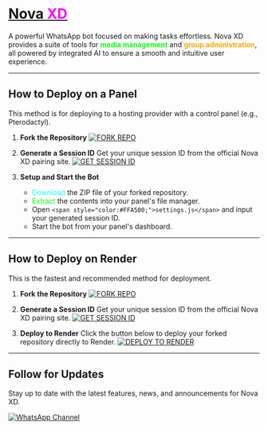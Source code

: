 # <ins><span style="color:#00FFFF;"><i class="fas fa-bolt"></i></span> Nova <span style="color:#FF00FF;">XD</span></ins>

A powerful WhatsApp bot focused on making tasks effortless. Nova XD provides a suite of tools for **<span style="color:#00FF00;">media management</span>** and **<span style="color:#FFA500;">group administration</span>**, all powered by integrated AI to ensure a smooth and intuitive user experience.

---

## <span style="color:#00FFFF;"><i class="fas fa-server"></i></span> How to Deploy on a Panel

This method is for deploying to a hosting provider with a control panel (e.g., Pterodactyl).

1.  **<span style="color:#FFA500;"><i class="fas fa-code-branch"></i></span> Fork the Repository**
    [![FORK REPO](https://img.shields.io/badge/FORK%20REPO-24292F?style=for-the-badge&logo=github&logoColor=white)](https://github.com/swtichedxp/Nova-/fork)

2.  **<span style="color:#FFA500;"><i class="fas fa-key"></i></span> Generate a Session ID**
    Get your unique session ID from the official Nova XD pairing site.
    [![GET SESSION ID](https://img.shields.io/badge/GET%20SESSION%20ID-5B5BFF?style=for-the-badge&logo=keys&logoColor=white)](https://novapair.onrender.com/)

3.  **<span style="color:#FF00FF;"><i class="fas fa-tools"></i></span> Setup and Start the Bot**
    * <span style="color:#00FFFF;">Download</span> the ZIP file of your forked repository.
    * <span style="color:#00FF00;">Extract</span> the contents into your panel's file manager.
    * Open `<span style="color:#FFA500;">settings.js</span>` and input your generated session ID.
    * Start the bot from your panel's dashboard.

---

## <span style="color:#00FFFF;"><i class="fas fa-cloud"></i></span> How to Deploy on Render

This is the fastest and recommended method for deployment.

1.  **<span style="color:#FFA500;"><i class="fas fa-code-branch"></i></span> Fork the Repository**
    [![FORK REPO](https://img.shields.io/badge/FORK%20REPO-24292F?style=for-the-badge&logo=github&logoColor=white)](https://github.com/swtichedxp/Nova-/fork)

2.  **<span style="color:#FFA500;"><i class="fas fa-key"></i></span> Generate a Session ID**
    Get your unique session ID from the official Nova XD pairing site.
    [![GET SESSION ID](https://img.shields.io/badge/GET%20SESSION%20ID-5B5BFF?style=for-the-badge&logo=keys&logoColor=white)](https://novapair.onrender.com/)

3.  **<span style="color:#00FFFF;"><i class="fas fa-rocket"></i></span> Deploy to Render**
    Click the button below to deploy your forked repository directly to Render.
    [![DEPLOY TO RENDER](https://img.shields.io/badge/DEPLOY%20TO%20RENDER-00E676?style=for-the-badge&logo=render&logoColor=white)](https://render.com/deploy?repo=https://github.com/swtichedxp/Nova-)

---

## <span style="color:#00FFFF;"><i class="fas fa-rss"></i></span> Follow for Updates

Stay up to date with the latest features, news, and announcements for Nova XD.

[![WhatsApp Channel](https://img.shields.io/badge/WhatsApp%20Channel-25D366?style=for-the-badge&logo=whatsapp&logoColor=white)](https://whatsapp.com/channel/0029VbB6Xu9CXC3FaGdkpZ3s)
